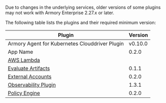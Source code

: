 Due to changes in the underlying services, older versions of some plugins may not work with Armory Enterprise 2.27.x or later. 

The following table lists the plugins and their required minimum version:

|  Plugin |  Version  |
|---------|-----------|
| Armory Agent for Kubernetes Clouddriver Plugin | v0.10.0 | 
| App Name | 0.2.0 | 
| [AWS Lambda](https://github.com/spinnaker-plugins/aws-lambda-deployment-plugin-spinnaker/releases) |    |
| [Evaluate Artifacts](https://github.com/armory-plugins/evaluate-artifacts-releases/releases) | 0.1.1 |
| [External Accounts](https://github.com/armory-plugins/external-accounts/releases) | 0.2.0 |
| [Observability Plugin](https://github.com/armory-plugins/armory-observability-plugin/releases) | 1.3.1 | 
| [Policy Engine](https://github.com/armory-plugins/policy-engine-releases/releases) | 0.2.0 |
